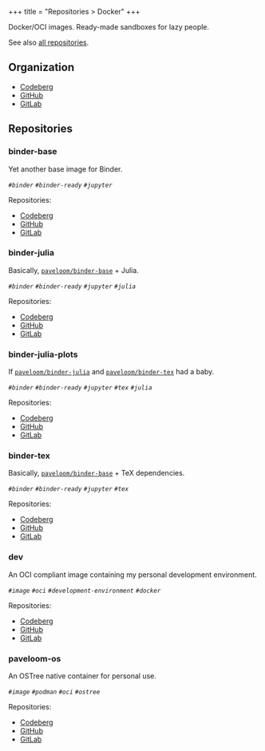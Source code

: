 +++
title = "Repositories > Docker"
+++

Docker/OCI images. Ready-made sandboxes for lazy people.

See also [all repositories](@/notes/Repositories.md).

## Organization

- [Codeberg](https://codeberg.org/paveloom-d)
- [GitHub](https://github.com/paveloom-d)
- [GitLab](https://gitlab.com/paveloom-g/docker)

## Repositories

### binder-base

Yet another base image for Binder.

*`#binder` `#binder-ready` `#jupyter`*

Repositories:

- [Codeberg](https://codeberg.org/paveloom-d/binder-base)
- [GitHub](https://github.com/paveloom-d/binder-base)
- [GitLab](https://gitlab.com/paveloom-g/docker/binder-base)

### binder-julia

Basically, [`paveloom/binder-base`](#binder-base) + Julia.

*`#binder` `#binder-ready` `#jupyter` `#julia`*

Repositories:

- [Codeberg](https://codeberg.org/paveloom-d/binder-julia)
- [GitHub](https://github.com/paveloom-d/binder-julia)
- [GitLab](https://gitlab.com/paveloom-g/docker/binder-julia)

### binder-julia-plots

If [`paveloom/binder-julia`](#binder-julia) and [`paveloom/binder-tex`](#binder-tex) had a baby.

*`#binder` `#binder-ready` `#jupyter` `#tex` `#julia`*

Repositories:

- [Codeberg](https://codeberg.org/paveloom-d/binder-julia-plots)
- [GitHub](https://github.com/paveloom-d/binder-julia-plots)
- [GitLab](https://gitlab.com/paveloom-g/docker/binder-julia-plots)

### binder-tex

Basically, [`paveloom/binder-base`](#binder-base) + TeX dependencies.

*`#binder` `#binder-ready` `#jupyter` `#tex`*

Repositories:

- [Codeberg](https://codeberg.org/paveloom-d/binder-tex)
- [GitHub](https://github.com/paveloom-d/binder-tex)
- [GitLab](https://gitlab.com/paveloom-g/docker/binder-tex)

### dev

An OCI compliant image containing my personal development environment.

*`#image` `#oci` `#development-environment` `#docker`*

Repositories:

- [Codeberg](https://codeberg.org/paveloom-d/dev)
- [GitHub](https://github.com/paveloom-d/dev)
- [GitLab](https://gitlab.com/paveloom-g/docker/dev)

### paveloom-os

An OSTree native container for personal use.

*`#image` `#podman` `#oci` `#ostree`*

Repositories:

- [Codeberg](https://codeberg.org/paveloom-d/paveloom-os)
- [GitHub](https://github.com/paveloom-d/paveloom-os)
- [GitLab](https://gitlab.com/paveloom-g/docker/paveloom-os)
